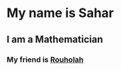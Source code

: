 # My name is Sahar
## I am a Mathematician
### My friend is [Rouholah](http://rhoseininaveh.github.io)
